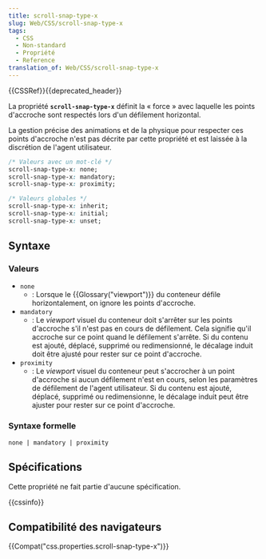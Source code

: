 ```yaml
---
title: scroll-snap-type-x
slug: Web/CSS/scroll-snap-type-x
tags:
  - CSS
  - Non-standard
  - Propriété
  - Reference
translation_of: Web/CSS/scroll-snap-type-x
---
```

{{CSSRef}}{{deprecated_header}}

La propriété **`scroll-snap-type-x`** définit la « force » avec laquelle les points d'accroche sont respectés lors d'un défilement horizontal.

La gestion précise des animations et de la physique pour respecter ces points d'accroche n'est pas décrite par cette propriété et est laissée à la discrétion de l'agent utilisateur.

```css
/* Valeurs avec un mot-clé */
scroll-snap-type-x: none;
scroll-snap-type-x: mandatory;
scroll-snap-type-x: proximity;

/* Valeurs globales */
scroll-snap-type-x: inherit;
scroll-snap-type-x: initial;
scroll-snap-type-x: unset;
```

## Syntaxe

### Valeurs

- `none`
  - : Lorsque le {{Glossary("viewport")}} du conteneur défile horizontalement, on ignore les points d'accroche.
- `mandatory`
  - : Le _viewport_ visuel du conteneur doit s'arrêter sur les points d'accroche s'il n'est pas en cours de défilement. Cela signifie qu'il accroche sur ce point quand le défilement s'arrête. Si du contenu est ajouté, déplacé, supprimé ou redimensionné, le décalage induit doit être ajusté pour rester sur ce point d'accroche.
- `proximity`
  - : Le _viewport_ visuel du conteneur peut s'accrocher à un point d'accroche si aucun défilement n'est en cours, selon les paramètres de défilement de l'agent utilisateur. Si du contenu est ajouté, déplacé, supprimé ou redimensionne, le décalage induit peut être ajuster pour rester sur ce point d'accroche.

### Syntaxe formelle

```
none | mandatory | proximity
```

## Spécifications

Cette propriété ne fait partie d'aucune spécification.

{{cssinfo}}

## Compatibilité des navigateurs

{{Compat("css.properties.scroll-snap-type-x")}}
